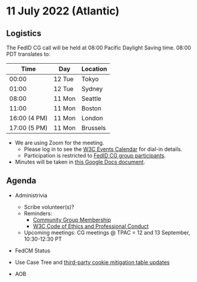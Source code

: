 # 11 July 2022 (Atlantic)

## Logistics

The FedID CG call will be held at 08:00 Pacific Daylight Saving time. 08:00 PDT translates to:

| Time         | Day    | Location      |
| ------------ | ------ | ------------- |
| 00:00        | 12 Tue | Tokyo         |
| 01:00        | 12 Tue | Sydney        |
| 08:00        | 11 Mon | Seattle       |
| 11:00        | 11 Mon | Boston        |
| 16:00 (4 PM) | 11 Mon | London        |
| 17:00 (5 PM) | 11 Mon | Brussels      |


* We are using Zoom for the meeting.
    * Please log in to see the [W3C Events Calendar](https://www.w3.org/events/meetings/cceb9fe7-9d35-4041-a31f-d47b7757d64b/20220711T080000) for dial-in details. 
    * Participation is restricted to [FedID CG group participants](https://www.w3.org/community/fed-id/participants).
* Minutes will be taken in [this Google Docs document](https://docs.google.com/document/d/1O7Rn8Aj4rsYWohdEP61lnGdgkai0xTZFQgm7XEA0RBM/edit#).


## Agenda

* Administrivia
  * Scribe volunteer(s)?
  * Reminders: 
     * [Community Group Membership](https://www.w3.org/community/fed-id/)
     * [W3C Code of Ethics and Professional Conduct](https://www.w3.org/Consortium/cepc/)
  * Upcoming meetings: CG meetings @ TPAC =  12 and 13 September, 10:30-12:30 PT

* FedCM Status
* Use Case Tree and <u>[third-party cookie mitigation table](https://github.com/fedidcg/use-case-library/wiki/Third-party-cookie-mitigations) updates</u>



* AOB

